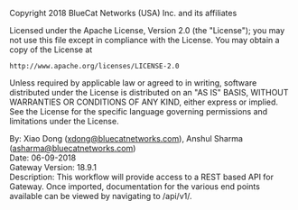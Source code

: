 Copyright 2018 BlueCat Networks (USA) Inc. and its affiliates

Licensed under the Apache License, Version 2.0 (the "License");
you may not use this file except in compliance with the License.
You may obtain a copy of the License at

    http://www.apache.org/licenses/LICENSE-2.0

Unless required by applicable law or agreed to in writing, software
distributed under the License is distributed on an "AS IS" BASIS,
WITHOUT WARRANTIES OR CONDITIONS OF ANY KIND, either express or implied.
See the License for the specific language governing permissions and
limitations under the License.

  By: Xiao Dong (xdong@bluecatnetworks.com), Anshul Sharma (asharma@bluecatnetworks.com)  
  Date: 06-09-2018  
  Gateway Version: 18.9.1  
  Description: This workflow will provide access to a REST based API for Gateway.
               Once imported, documentation for the various end points available can
               be viewed by navigating to /api/v1/. 

